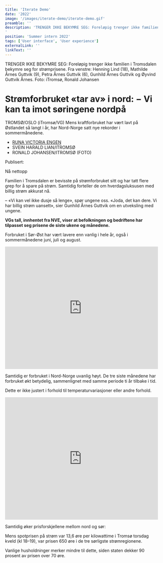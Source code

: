 ```yaml
---
title: 'Iterate Demo'
date: '2022'
image: '/images/iterate-demo/iterate-demo.gif'
preamble: ''
description: 'TRENGER IKKE BEKYMRE SEG: Foreløpig trenger ikke familien i Tromsdalen bekymre seg for strømprisene. Fra venstre: Henning Lind (18), Mathilde Årnes Guttvik (9), Petra Årnes Guttvik (6), Gunhild Årnes Guttvik og Øyvind Guttvik Årnes. Foto: iTromsø, Ronald Johansen
'
position: 'Summer intern 2022'
tags: ['User interface', 'User experience']
externalLink: ''
linkText: ''
---
```


TRENGER IKKE BEKYMRE SEG: Foreløpig trenger ikke familien i Tromsdalen bekymre seg for strømprisene. Fra venstre: Henning Lind (18), Mathilde Årnes Guttvik (9), Petra Årnes Guttvik (6), Gunhild Årnes Guttvik og Øyvind Guttvik Årnes. Foto: iTromsø, Ronald Johansen

# Strømforbruket «tar av» i nord: − Vi kan ta imot søringene nordpå

TROMSØ/OSLO (iTromsø/VG) Mens kraftforbruket har vært lavt på Østlandet så langt i år, har Nord-Norge satt nye rekorder i sommermånedene.

- [RUNA VICTORIA ENGEN](mailto:runa.engen@vg.no)
- SVEIN HARALD LIAN/ITROMSØ
- RONALD JOHANSEN/ITROMSØ (FOTO)

Publisert:

Nå nettopp

Familien i Tromsdalen er bevisste på strømforbruket sitt og har tatt flere grep for å spare på strøm. Samtidig forteller de om hverdagsluksusen med billig strøm akkurat nå.

– «Vi kan vel ikke dusje så lenge», spør ungene oss. «Joda, det kan dere. Vi har billig strøm uansett», sier Gunhild Årnes Guttvik om en utveksling med ungene.

**VGs tall, innhentet fra NVE, viser at befolkningen og bedriftene har tilpasset seg prisene de siste ukene og månedene.**

Forbruket i Sør-Øst har vært lavere enn vanlig i hele år, også i sommermånedene juni, juli og august.

<iframe src="https://www.vg.no/spesial/2018/datawrapper/?id=b98963&amp;initialWidth=690&amp;childId=spesial-2018-datawrapper-b98963&amp;parentTitle=Str%C3%B8mforbruket%20%C2%ABtar%20av%C2%BB%20i%20nord%3A%20%E2%80%93%20Vi%20kan%20ta%20imot%20s%C3%B8ringene%20nordp%C3%A5%20%E2%80%93%20VG&amp;parentUrl=https%3A%2F%2Fwww.vg.no%2Fnyheter%2Finnenriks%2Fi%2FG3vAdm%2Fstroemforbruket-tar-av-i-nord-vi-kan-ta-imot-soeringene-nordpaa%3Futm_source%3Dvgfront%26utm_content%3Dhovedlopet_row3_pos1%26utm_term%3Ddf-86-d880f2d0%253Adf-86-bdf598e1%26utm_medium%3Ddf-86-bdf598e1" width="100%" scrolling="no" marginheight="0" frameborder="0" height="404px" style="min-width: 100%; width: 0px; border-width: 0px; display: block;"></iframe>

Samtidig er forbruket i Nord-Norge uvanlig høyt. De tre siste månedene har forbruket økt betydelig, sammenlignet med samme periode ti år tilbake i tid.

Dette er ikke justert i forhold til temperaturvariasjoner eller andre forhold.

<iframe src="https://www.vg.no/spesial/2018/datawrapper/?id=44f160&amp;initialWidth=690&amp;childId=spesial-2018-datawrapper-44f160&amp;parentTitle=Str%C3%B8mforbruket%20%C2%ABtar%20av%C2%BB%20i%20nord%3A%20%E2%80%93%20Vi%20kan%20ta%20imot%20s%C3%B8ringene%20nordp%C3%A5%20%E2%80%93%20VG&amp;parentUrl=https%3A%2F%2Fwww.vg.no%2Fnyheter%2Finnenriks%2Fi%2FG3vAdm%2Fstroemforbruket-tar-av-i-nord-vi-kan-ta-imot-soeringene-nordpaa%3Futm_source%3Dvgfront%26utm_content%3Dhovedlopet_row3_pos1%26utm_term%3Ddf-86-d880f2d0%253Adf-86-bdf598e1%26utm_medium%3Ddf-86-bdf598e1" width="100%" scrolling="no" marginheight="0" frameborder="0" height="404px" style="min-width: 100%; width: 0px; border-width: 0px; display: block;"></iframe>

Samtidig øker prisforskjellene mellom nord og sør:

Mens spotprisen på strøm var 13,6 øre per kilowattime i Tromsø torsdag kveld (kl 18–19), var prisen 650 øre i de tre sørligste strømregionene.

Vanlige husholdninger merker mindre til dette, siden staten dekker 90 prosent av prisen over 70 øre.
